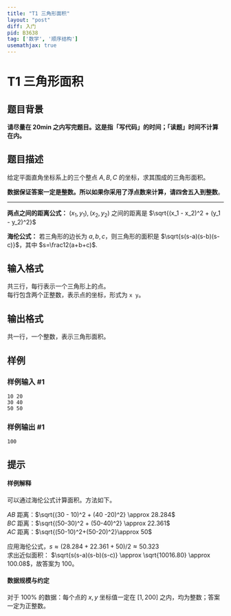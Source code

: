 ```yaml
---
title: "T1 三角形面积"
layout: "post"
diff: 入门
pid: B3638
tag: ['数学', '顺序结构']
usemathjax: true
---
```


# T1 三角形面积
## 题目背景

**请尽量在 20min 之内写完题目。这是指「写代码」的时间；「读题」时间不计算在内。**
## 题目描述

给定平面直角坐标系上的三个整点 $A, B, C$ 的坐标，求其围成的三角形面积。

**数据保证答案一定是整数。所以如果你采用了浮点数来计算，请四舍五入到整数**。

---

**两点之间的距离公式：** $(x_1, y_1), (x_2, y_2)$ 之间的距离是 $\sqrt{(x_1 - x_2)^2 + (y_1 - y_2)^2}$   

**海伦公式：** 若三角形的边长为 $a, b, c$，则三角形的面积是 $\sqrt{s(s-a)(s-b)(s-c)}$，其中 $s=\frac12(a+b+c)$.

## 输入格式

共三行，每行表示一个三角形上的点。  
每行包含两个正整数，表示点的坐标，形式为 `x y`。
## 输出格式

共一行，一个整数，表示三角形面积。
## 样例

### 样例输入 #1
```
10 20
30 40
50 50
```
### 样例输出 #1
```
100
```
## 提示

#### 样例解释
可以通过海伦公式计算面积。方法如下。

$AB$ 距离：$\sqrt{(30 - 10)^2 + (40 -20)^2} \approx 28.284$  
$BC$ 距离：$\sqrt{(50-30)^2 + (50-40)^2} \approx 22.361$  
$AC$ 距离：$\sqrt{(50-10)^2+(50-20)^2}\approx 50$

应用海伦公式，$s \approx (28.284 + 22.361 + 50) / 2 \approx 50.323$  
求出近似面积： $\sqrt{s(s-a)(s-b)(s-c)} \approx \sqrt{10016.80} \approx 100.08$，故答案为 $100$。



#### 数据规模与约定

对于 $100\%$ 的数据：每个点的 $x, y$ 坐标值一定在 $[1, 200]$ 之内，均为整数；答案一定为正整数。
